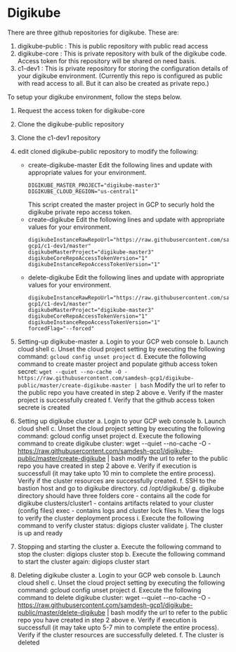 # Digikube

There are three github repositories for digikube.  These are:
1. digikube-public : This is public repository with public read access
2. digikube-core : This is private repository with bulk of the digikube code.  Access token for this repository will be shared on need basis.
3. c1-dev1 : This is private repository for storing the configuration details of your digikube environment. (Currently this repo is configured as public with read access to all.  But it can also be created as private repo.)

To setup your digikube environment, follow the steps below.

1. Request the access token for digikube-core
2. Clone the digikube-public repository
3. Clone the c1-dev1 repository
4. edit cloned digikube-public repository to modify the following:
   - create-digikube-master
     Edit the following lines and update with appropriate values for your environment.
     ```
     DIGIKUBE_MASTER_PROJECT="digikube-master3"
     DIGIKUBE_CLOUD_REGION="us-central1"
     ```
     This script created the master project in GCP to securly hold the digikube private repo access token.	
   - create-digikube
     Edit the following lines and update with appropriate values for your environment.
     ```
     digikubeInstanceRawRepoUrl="https://raw.githubusercontent.com/samdesh-gcp1/c1-dev1/master"
     digikubeMasterProject="digikube-master3"
     digikubeCoreRepoAccessTokenVersion="1"
     digikubeInstanceRepoAccessTokenVersion="1"
     ```
   - delete-digikube
     Edit the following lines and update with appropriate values for your environment.
     ```
     digikubeInstanceRawRepoUrl="https://raw.githubusercontent.com/samdesh-gcp1/c1-dev1/master"
     digikubeMasterProject="digikube-master3"
     digikubeCoreRepoAccessTokenVersion="1"
     digikubeInstanceRepoAccessTokenVersion="1"
     forcedFlag="--forced"
     ```

5. Setting-up digikube-master
	a. Login to your GCP web console
	b. Launch cloud shell
	c. Unset the cloud project setting by executing the following command:
	   `gcloud config unset project`
	d. Execute the following command to create master project and populate github access token secret:
           `wget --quiet --no-cache -O - https://raw.githubusercontent.com/samdesh-gcp1/digikube-public/master/create-digikube-master | bash`
            Modify the url to refer to the public repo you have created in step 2 above
	e. Verify if the master project is successfully created
	f. Verify that the github access token secrete is created

6. Setting up digikube cluster
	a. Login to your GCP web console
	b. Launch cloud shell
	c. Unset the cloud project setting by executing the following command:
			gcloud config unset project
	d. Execute the following command to create digikube cluster:
			wget --quiet --no-cache -O - https://raw.githubusercontent.com/samdesh-gcp1/digikube-public/master/create-digikube | bash
			modify the url to refer to the public repo you have created in step 2 above
	e. Verify if execution is successfull (it may take upto 10 min to complete the entire process).  Verify if the cluster resources are successfully created.
	f. SSH to the bastion host and go to digikube directory.
			cd /opt/digikube/
	g. digikube directory should have three folders
			core - contains all the code for digikube
			clusters/cluster1 - contains artifacts related to your cluster (config files)
			exec - contains logs and cluster lock files
	h. View the logs to verify the cluster deployment process
	i. Execute the following command to verify cluster status:
			digiops cluster validate
	j. The cluster is up and ready
	
7. Stopping and starting the cluster
	a. Execute the following command to stop the cluster:
			digiops cluster stop
	b. Execute the following command to start the cluster again:
			digiops cluster start
			
8. Deleting digikube cluster
	a. Login to your GCP web console
	b. Launch cloud shell
	c. Unset the cloud project setting by executing the following command:
			gcloud config unset project
	d. Execute the following command to delete digikube cluster:
			wget --quiet --no-cache -O - https://raw.githubusercontent.com/samdesh-gcp1/digikube-public/master/delete-digikube | bash
			modify the url to refer to the public repo you have created in step 2 above
	e. Verify if execution is successfull (it may take upto 5-7 min to complete the entire process).  Verify if the cluster resources are successfully deleted.
	f. The cluster is deleted
